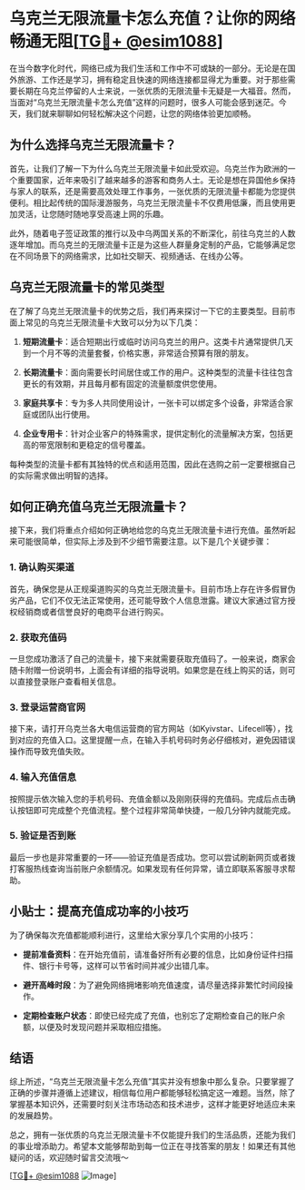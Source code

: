 # 乌克兰无限流量卡怎么充值？让你的网络畅通无阻[[TG💪+ @esim1088](https://t.me/s/esim1088)]

在当今数字化时代，网络已成为我们生活和工作中不可或缺的一部分。无论是在国外旅游、工作还是学习，拥有稳定且快速的网络连接都显得尤为重要。对于那些需要长期在乌克兰停留的人士来说，一张优质的无限流量卡无疑是一大福音。然而，当面对“乌克兰无限流量卡怎么充值”这样的问题时，很多人可能会感到迷茫。今天，我们就来聊聊如何轻松解决这个问题，让您的网络体验更加顺畅。

## 为什么选择乌克兰无限流量卡？

首先，让我们了解一下为什么乌克兰无限流量卡如此受欢迎。乌克兰作为欧洲的一个重要国家，近年来吸引了越来越多的游客和商务人士。无论是想在异国他乡保持与家人的联系，还是需要高效处理工作事务，一张优质的无限流量卡都能为您提供便利。相比起传统的国际漫游服务，乌克兰无限流量卡不仅费用低廉，而且使用更加灵活，让您随时随地享受高速上网的乐趣。

此外，随着电子签证政策的推行以及中乌两国关系的不断深化，前往乌克兰的人数逐年增加。而乌克兰的无限流量卡正是为这些人群量身定制的产品，它能够满足您在不同场景下的网络需求，比如社交聊天、视频通话、在线办公等。

## 乌克兰无限流量卡的常见类型

在了解了乌克兰无限流量卡的优势之后，我们再来探讨一下它的主要类型。目前市面上常见的乌克兰无限流量卡大致可以分为以下几类：

1. **短期流量卡**：适合短期出行或临时访问乌克兰的用户。这类卡片通常提供几天到一个月不等的流量套餐，价格实惠，非常适合预算有限的朋友。
   
2. **长期流量卡**：面向需要长时间居住或工作的用户。这种类型的流量卡往往包含更长的有效期，并且每月都有固定的流量额度供您使用。
   
3. **家庭共享卡**：专为多人共同使用设计，一张卡可以绑定多个设备，非常适合家庭或团队出行使用。
   
4. **企业专用卡**：针对企业客户的特殊需求，提供定制化的流量解决方案，包括更高的带宽限制和更稳定的信号覆盖。

每种类型的流量卡都有其独特的优点和适用范围，因此在选购之前一定要根据自己的实际需求做出明智的选择。

## 如何正确充值乌克兰无限流量卡？

接下来，我们将重点介绍如何正确地给您的乌克兰无限流量卡进行充值。虽然听起来可能很简单，但实际上涉及到不少细节需要注意。以下是几个关键步骤：

### 1. 确认购买渠道

首先，确保您是从正规渠道购买的乌克兰无限流量卡。目前市场上存在许多假冒伪劣产品，它们不仅无法正常使用，还可能导致个人信息泄露。建议大家通过官方授权经销商或者信誉良好的电商平台进行购买。

### 2. 获取充值码

一旦您成功激活了自己的流量卡，接下来就需要获取充值码了。一般来说，商家会随卡附赠一份说明书，上面会有详细的指导说明。如果您是在线上购买的话，则可以直接登录账户查看相关信息。

### 3. 登录运营商官网

接下来，请打开乌克兰各大电信运营商的官方网站（如Kyivstar、Lifecell等），找到对应的充值入口。这里提醒一点，在输入手机号码时务必仔细核对，避免因错误操作而导致充值失败。

### 4. 输入充值信息

按照提示依次输入您的手机号码、充值金额以及刚刚获得的充值码。完成后点击确认按钮即可完成整个充值流程。整个过程非常简单快捷，一般几分钟内就能完成。

### 5. 验证是否到账

最后一步也是非常重要的一环——验证充值是否成功。您可以尝试刷新网页或者拨打客服热线查询当前账户余额情况。如果发现有任何异常，请立即联系客服寻求帮助。

## 小贴士：提高充值成功率的小技巧

为了确保每次充值都能顺利进行，这里给大家分享几个实用的小技巧：

- **提前准备资料**：在开始充值前，请准备好所有必要的信息，比如身份证件扫描件、银行卡号等，这样可以节省时间并减少出错几率。
  
- **避开高峰时段**：为了避免网络拥堵影响充值速度，请尽量选择非繁忙时间段操作。
  
- **定期检查账户状态**：即使已经完成了充值，也别忘了定期检查自己的账户余额，以便及时发现问题并采取相应措施。

## 结语

综上所述，“乌克兰无限流量卡怎么充值”其实并没有想象中那么复杂。只要掌握了正确的步骤并遵循上述建议，相信每位用户都能够轻松搞定这一难题。当然，除了掌握基本知识外，还需要时刻关注市场动态和技术进步，这样才能更好地适应未来的发展趋势。

总之，拥有一张优质的乌克兰无限流量卡不仅能提升我们的生活品质，还能为我们的事业增添助力。希望本文能够帮助到每一位正在寻找答案的朋友！如果还有其他疑问的话，欢迎随时留言交流哦～

[[TG💪+ @esim1088](https://t.me/s/esim1088) ![Image](https://i.postimg.cc/4NQfJmqS/Snipaste-2025-05-13-00-14-12.png)]
